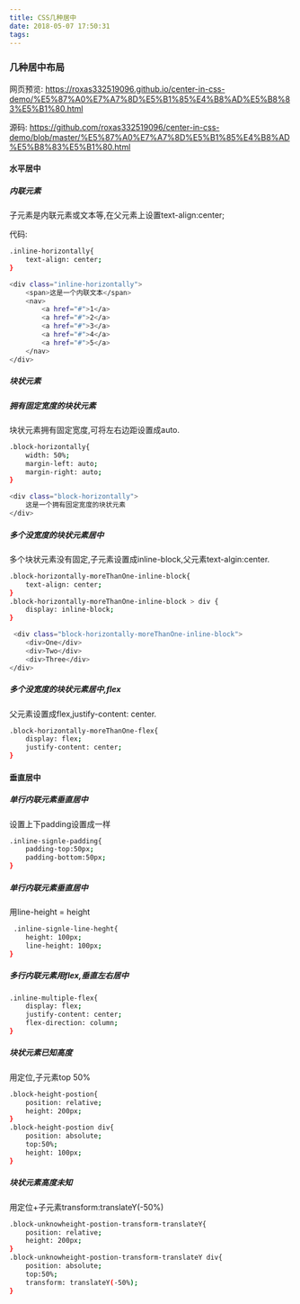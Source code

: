 ```yaml
---
title: CSS几种居中
date: 2018-05-07 17:50:31
tags:
---
```

### 几种居中布局

网页预览:
https://roxas332519096.github.io/center-in-css-demo/%E5%87%A0%E7%A7%8D%E5%B1%85%E4%B8%AD%E5%B8%83%E5%B1%80.html

源码:
https://github.com/roxas332519096/center-in-css-demo/blob/master/%E5%87%A0%E7%A7%8D%E5%B1%85%E4%B8%AD%E5%B8%83%E5%B1%80.html

#### 水平居中

##### 内联元素

子元素是内联元素或文本等,在父元素上设置text-align:center;

代码:
``` bash
.inline-horizontally{
    text-align: center;
}

<div class="inline-horizontally">
    <span>这是一个内联文本</span>
    <nav>
        <a href="#">1</a>
        <a href="#">2</a>
        <a href="#">3</a>
        <a href="#">4</a>
        <a href="#">5</a>
    </nav>
</div>
```

##### 块状元素

##### 拥有固定宽度的块状元素

块状元素拥有固定宽度,可将左右边距设置成auto.

``` bash
.block-horizontally{
    width: 50%;
    margin-left: auto;
    margin-right: auto;
}

<div class="block-horizontally">
    这是一个拥有固定宽度的块状元素
</div>
```

##### 多个没宽度的块状元素居中

多个块状元素没有固定,子元素设置成inline-block,父元素text-algin:center.

``` bash
.block-horizontally-moreThanOne-inline-block{
    text-align: center;
}
.block-horizontally-moreThanOne-inline-block > div {
    display: inline-block;
}

 <div class="block-horizontally-moreThanOne-inline-block">
    <div>One</div>
    <div>Two</div>
    <div>Three</div>
</div>
```

##### 多个没宽度的块状元素居中,flex 

父元素设置成flex,justify-content: center.

``` bash
.block-horizontally-moreThanOne-flex{
    display: flex;
    justify-content: center;
}
```

#### 垂直居中

##### 单行内联元素垂直居中

设置上下padding设置成一样

``` bash
.inline-signle-padding{
    padding-top:50px;
    padding-bottom:50px;
}
```

##### 单行内联元素垂直居中

用line-height = height

``` bash
 .inline-signle-line-heght{
    height: 100px;
    line-height: 100px;
}
```

##### 多行内联元素用flex,垂直左右居中

``` bash
.inline-multiple-flex{
    display: flex;
    justify-content: center;
    flex-direction: column;
}
```

##### 块状元素已知高度

用定位,子元素top 50%

``` bash
.block-height-postion{
    position: relative;
    height: 200px;
}
.block-height-postion div{
    position: absolute;
    top:50%;
    height: 100px;
}
```

##### 块状元素高度未知

用定位+子元素transform:translateY(-50%)

``` bash
.block-unknowheight-postion-transform-translateY{
    position: relative;
    height: 200px;
}
.block-unknowheight-postion-transform-translateY div{
    position: absolute;
    top:50%;
    transform: translateY(-50%);
}
```